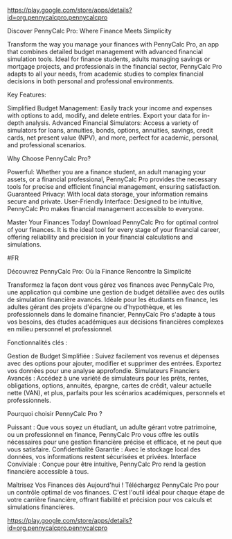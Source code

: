 https://play.google.com/store/apps/details?id=org.pennycalcpro.pennycalcpro

Discover PennyCalc Pro: Where Finance Meets Simplicity

Transform the way you manage your finances with PennyCalc Pro, an app that combines detailed budget management with advanced financial simulation tools. Ideal for finance students, adults managing savings or mortgage projects, and professionals in the financial sector, PennyCalc Pro adapts to all your needs, from academic studies to complex financial decisions in both personal and professional environments.

Key Features:

Simplified Budget Management: Easily track your income and expenses with options to add, modify, and delete entries. Export your data for in-depth analysis.
Advanced Financial Simulators: Access a variety of simulators for loans, annuities, bonds, options, annuities, savings, credit cards, net present value (NPV), and more, perfect for academic, personal, and professional scenarios.

Why Choose PennyCalc Pro?

Powerful: Whether you are a finance student, an adult managing your assets, or a financial professional, PennyCalc Pro provides the necessary tools for precise and efficient financial management, ensuring satisfaction.
Guaranteed Privacy: With local data storage, your information remains secure and private.
User-Friendly Interface: Designed to be intuitive, PennyCalc Pro makes financial management accessible to everyone.

Master Your Finances Today! Download PennyCalc Pro for optimal control of your finances. It is the ideal tool for every stage of your financial career, offering reliability and precision in your financial calculations and simulations.



#FR

Découvrez PennyCalc Pro: Où la Finance Rencontre la Simplicité

Transformez la façon dont vous gérez vos finances avec PennyCalc Pro, une application qui combine une gestion de budget détaillée avec des outils de simulation financière avancés. Idéale pour les étudiants en finance, les adultes gérant des projets d'épargne ou d'hypothèque, et les professionnels dans le domaine financier, PennyCalc Pro s'adapte à tous vos besoins, des études académiques aux décisions financières complexes en milieu personnel et professionnel.

Fonctionnalités clés :

Gestion de Budget Simplifiée : Suivez facilement vos revenus et dépenses avec des options pour ajouter, modifier et supprimer des entrées. Exportez vos données pour une analyse approfondie.
Simulateurs Financiers Avancés : Accédez à une variété de simulateurs pour les prêts, rentes, obligations, options, annuités, épargne, cartes de crédit, valeur actuelle nette (VAN), et plus, parfaits pour les scénarios académiques, personnels et professionnels.

Pourquoi choisir PennyCalc Pro ?

Puissant : Que vous soyez un étudiant, un adulte gérant votre patrimoine, ou un professionnel en finance, PennyCalc Pro vous offre les outils nécessaires pour une gestion financière précise et efficace, et ne peut que vous satisfaire.
Confidentialité Garantie : Avec le stockage local des données, vos informations restent sécurisées et privées.
Interface Conviviale : Conçue pour être intuitive, PennyCalc Pro rend la gestion financière accessible à tous.

Maîtrisez Vos Finances dès Aujourd'hui ! Téléchargez PennyCalc Pro pour un contrôle optimal de vos finances. C'est l'outil idéal pour chaque étape de votre carrière financière, offrant fiabilité et précision pour vos calculs et simulations financières.

https://play.google.com/store/apps/details?id=org.pennycalcpro.pennycalcpro
